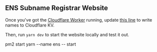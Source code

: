 ## ENS Subname Registrar Website

Once you've got the [Cloudflare Worker](/worker/README.md) running, update [this line](src/pages/api/register.ts#L33-L34) to write names to Cloudflare KV.

Then, run `yarn dev` to start the website locally and test it out.

pm2 start yarn  --name ens -- start
